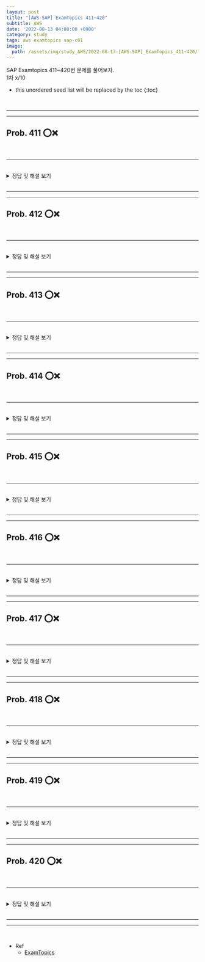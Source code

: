 ```yaml
---
layout: post
title: "[AWS-SAP] ExamTopics 411~420"
subtitle: AWS
date: '2022-08-13 04:00:00 +0900'
category: study
tags: aws examtopics sap-c01
image:
  path: /assets/img/study_AWS/2022-08-13-[AWS-SAP]_ExamTopics_411~420/logo.png
---
```


SAP Examtopics 411~420번 문제를 풀어보자.<br>
1차 x/10<br>

<!--more-->

* this unordered seed list will be replaced by the toc
{:toc}

<br>
<hr/>
<hr/>

## Prob. 411 ⭕❌



<br>
<hr/>
<br>

<details>
<summary>정답 및 해설 보기</summary>
<div markdown="1">
<br>
Answer : 

해설 : 


1차 시도 :  <br>
</div>
</details>

<br>
<hr/>
<hr/>

## Prob. 412 ⭕❌



<br>
<hr/>
<br>

<details>
<summary>정답 및 해설 보기</summary>
<div markdown="1">
<br>
Answer : 

해설 : 


1차 시도 :  <br>
</div>
</details>

<br>
<hr/>
<hr/>

## Prob. 413 ⭕❌



<br>
<hr/>
<br>

<details>
<summary>정답 및 해설 보기</summary>
<div markdown="1">
<br>
Answer : 

해설 : 


1차 시도 :  <br>
</div>
</details>

<br>
<hr/>
<hr/>

## Prob. 414 ⭕❌



<br>
<hr/>
<br>

<details>
<summary>정답 및 해설 보기</summary>
<div markdown="1">
<br>
Answer : 

해설 : 


1차 시도 :  <br>
</div>
</details>

<br>
<hr/>
<hr/>

## Prob. 415 ⭕❌



<br>
<hr/>
<br>

<details>
<summary>정답 및 해설 보기</summary>
<div markdown="1">
<br>
Answer : 

해설 : 


1차 시도 :  <br>
</div>
</details>

<br>
<hr/>
<hr/>

## Prob. 416 ⭕❌



<br>
<hr/>
<br>

<details>
<summary>정답 및 해설 보기</summary>
<div markdown="1">
<br>
Answer : 

해설 : 


1차 시도 :  <br>
</div>
</details>

<br>
<hr/>
<hr/>

## Prob. 417 ⭕❌



<br>
<hr/>
<br>

<details>
<summary>정답 및 해설 보기</summary>
<div markdown="1">
<br>
Answer : 

해설 : 


1차 시도 :  <br>
</div>
</details>

<br>
<hr/>
<hr/>

## Prob. 418 ⭕❌



<br>
<hr/>
<br>

<details>
<summary>정답 및 해설 보기</summary>
<div markdown="1">
<br>
Answer : 

해설 : 


1차 시도 :  <br>
</div>
</details>

<br>
<hr/>
<hr/>

## Prob. 419 ⭕❌



<br>
<hr/>
<br>

<details>
<summary>정답 및 해설 보기</summary>
<div markdown="1">
<br>
Answer : 

해설 : 


1차 시도 :  <br>
</div>
</details>

<br>
<hr/>
<hr/>

## Prob. 420 ⭕❌



<br>
<hr/>
<br>

<details>
<summary>정답 및 해설 보기</summary>
<div markdown="1">
<br>
Answer : 

해설 : 


1차 시도 :  <br>
</div>
</details>

<br>
<hr/>
<hr/>
<br>

* Ref
  - [ExamTopics](https://www.examtopics.com/exams/amazon/aws-certified-solutions-architect-professional/view/42/)

